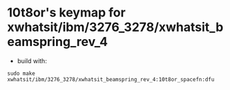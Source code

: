 # 10t8or's keymap for xwhatsit/ibm/3276_3278/xwhatsit_beamspring_rev_4

* build with:
~~~
sudo make xwhatsit/ibm/3276_3278/xwhatsit_beamspring_rev_4:10t8or_spacefn:dfu 
~~~

